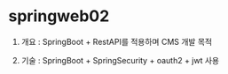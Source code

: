 # springweb02

1. 개요 : SpringBoot + RestAPI를 적용하며 CMS 개발 목적

2. 기술 : SpringBoot + SpringSecurity + oauth2 + jwt 사용



